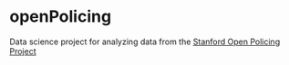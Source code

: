 # openPolicing

Data science project for analyzing data from the [Stanford Open Policing Project](https://openpolicing.stanford.edu/)
